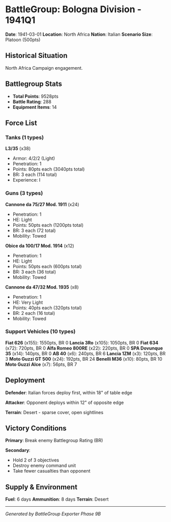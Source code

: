 # BattleGroup: Bologna Division - 1941Q1

**Date**: 1941-03-01
**Location**: North Africa
**Nation**: Italian
**Scenario Size**: Platoon (500pts)

## Historical Situation

North Africa Campaign engagement.

## Battlegroup Stats

- **Total Points**: 9528pts
- **Battle Rating**: 288
- **Equipment Items**: 14

## Force List

### Tanks (1 types)

**L3/35** (x38)
- Armor: 4/2/2 (Light)
- Penetration: 1
- Points: 80pts each (3040pts total)
- BR: 3 each (114 total)
- Experience: I

### Guns (3 types)

**Cannone da 75/27 Mod. 1911** (x24)
- Penetration: 1
- HE: Light
- Points: 50pts each (1200pts total)
- BR: 3 each (72 total)
- Mobility: Towed

**Obice da 100/17 Mod. 1914** (x12)
- Penetration: 1
- HE: Light
- Points: 50pts each (600pts total)
- BR: 3 each (36 total)
- Mobility: Towed

**Cannone da 47/32 Mod. 1935** (x8)
- Penetration: 1
- HE: Very Light
- Points: 40pts each (320pts total)
- BR: 2 each (16 total)
- Mobility: Towed

### Support Vehicles (10 types)

**Fiat 626** (x155): 1550pts, BR 0
**Lancia 3Ro** (x105): 1050pts, BR 0
**Fiat 634** (x72): 720pts, BR 0
**Alfa Romeo 800RE** (x22): 220pts, BR 0
**SPA Dovunque 35** (x14): 140pts, BR 0
**AB 40** (x6): 240pts, BR 6
**Lancia 1ZM** (x3): 120pts, BR 3
**Moto Guzzi GT 500** (x24): 192pts, BR 24
**Benelli M36** (x10): 80pts, BR 10
**Moto Guzzi Alce** (x7): 56pts, BR 7

## Deployment

**Defender**: Italian forces deploy first, within 18" of table edge

**Attacker**: Opponent deploys within 12" of opposite edge

**Terrain**: Desert - sparse cover, open sightlines

## Victory Conditions

**Primary**: Break enemy Battlegroup Rating (BR)

**Secondary**:
- Hold 2 of 3 objectives
- Destroy enemy command unit
- Take fewer casualties than opponent

## Supply & Environment

**Fuel**: 6 days
**Ammunition**: 8 days
**Terrain**: Desert

---

*Generated by BattleGroup Exporter Phase 9B*
